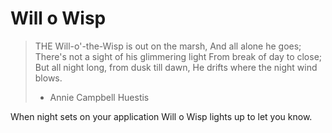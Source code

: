 # Will o Wisp

> THE Will-o'-the-Wisp is out on the marsh,
> And all alone he goes;
> There's not a sight of his glimmering light
> From break of day to close;
> But all night long, from dusk till dawn,
> He drifts where the night wind blows. 
> - Annie Campbell Huestis 

When night sets on your application Will o Wisp lights up to let you know.
